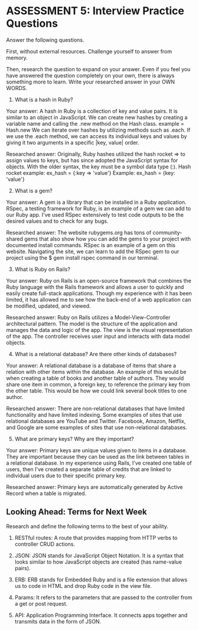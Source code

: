 # ASSESSMENT 5: Interview Practice Questions

Answer the following questions.

First, without external resources. Challenge yourself to answer from memory.

Then, research the question to expand on your answer. Even if you feel you have answered the question completely on your own, there is always something more to learn. Write your researched answer in your OWN WORDS.

1. What is a hash in Ruby?

Your answer: A hash in Ruby is a collection of key and value pairs. It is similar to an object in JavaScript. We can create new hashes by creating a variable name and calling the .new method on the Hash class. 
    example = Hash.new 
We can iterate over hashes by utilizing methods such as .each. If we use the .each method, we can access its individual keys and values by giving it two arguments in a specific |key, value| order.

Researched answer: Originally, Ruby hashes utilized the hash rocket => to assign values to keys, but has since adopted the JavaScript syntax for objects. With the older syntax, the key must be a symbol data type (:).
Hash rocket example: ex_hash = {:key => 'value'}
Example: ex_hash = {key: 'value'}

2. What is a gem?

Your answer: A gem is a library that can be installed in a Ruby application. RSpec, a testing framework for Ruby, is an example of a gem we can add to our Ruby app. I've used RSpec extensively to test code outputs to be the desired values and to check for any bugs.

Researched answer: The website rubygems.org has tons of community-shared gems that also show how you can add the gems to your project with documented install commands. RSpec is an example of a gem on this website. Navigating the site, we can learn to add the RSpec gem to our project using the $ gem install rspec command in our terminal.

3. What is Ruby on Rails?

Your answer: Ruby on Rails is an open-source framework that combines the Ruby language with the Rails framework and allows a user to quickly and easily create full-stack applications. Though my experience with it has been limited, it has allowed me to see how the back-end of a web application can be modified, updated, and viewed.

Researched answer: Ruby on Rails utilizes a Model-View-Controller architectural pattern. The model is the structure of the application and manages the data and logic of the app. The view is the visual representation of the app. The controller receives user input and interacts with data model objects. 

4. What is a relational database? Are there other kinds of databases?

Your answer: A relational database is a database of items that share a relation with other items within the database. An example of this would be when creating a table of books and another table of authors. They would share one item in common, a foreign key, to reference the primary key from the other table. This would be how we could link several book titles to one author.

Researched answer: There are non-relational databases that have limited functionality and have limited indexing. Some examples of sites that use relational databases are YouTube and Twitter. Facebook, Amazon, Netflix, and Google are some examples of sites that use non-relational databases.

5. What are primary keys? Why are they important?

Your answer: Primary keys are unique values given to items in a database. They are important because they can be used as the link between tables in a relational database. In my experience using Rails, I've created one table of users, then I've created a separate table of credits that are linked to individual users due to their specific primary key.

Researched answer: Primary keys are automatically generated by Active Record when a table is migrated. 

## Looking Ahead: Terms for Next Week

Research and define the following terms to the best of your ability.

1. RESTful routes: A route that provides mapping from HTTP verbs to controller CRUD actions.

2. JSON: JSON stands for JavaScript Object Notation. It is a syntax that looks similar to how JavaScript objects are created (has name-value pairs).

3. ERB: ERB stands for Embedded Ruby and is a file extension that allows us to code in HTML and drop Ruby code in the view file.

4. Params: It refers to the parameters that are passed to the controller from a get or post request. 

5. API: Application Programming Interface. It connects apps together and transmits data in the form of JSON. 